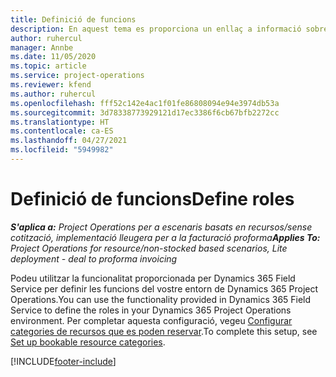 ```yaml
---
title: Definició de funcions
description: En aquest tema es proporciona un enllaç a informació sobre la manera de configurar categories de recursos que es poden reservar.
author: ruhercul
manager: Annbe
ms.date: 11/05/2020
ms.topic: article
ms.service: project-operations
ms.reviewer: kfend
ms.author: ruhercul
ms.openlocfilehash: fff52c142e4ac1f01fe86808094e94e3974db53a
ms.sourcegitcommit: 3d78338773929121d17ec3386f6cb67bfb2272cc
ms.translationtype: HT
ms.contentlocale: ca-ES
ms.lasthandoff: 04/27/2021
ms.locfileid: "5949982"
---
```

# <a name="define-roles"></a><span data-ttu-id="878d7-103">Definició de funcions</span><span class="sxs-lookup"><span data-stu-id="878d7-103">Define roles</span></span>

<span data-ttu-id="878d7-104">_**S'aplica a:** Project Operations per a escenaris basats en recursos/sense cotització, implementació lleugera per a la facturació proforma_</span><span class="sxs-lookup"><span data-stu-id="878d7-104">_**Applies To:** Project Operations for resource/non-stocked based scenarios, Lite deployment - deal to proforma invoicing_</span></span>

<span data-ttu-id="878d7-105">Podeu utilitzar la funcionalitat proporcionada per Dynamics 365 Field Service per definir les funcions del vostre entorn de Dynamics 365 Project Operations.</span><span class="sxs-lookup"><span data-stu-id="878d7-105">You can use the functionality provided in Dynamics 365 Field Service to define the roles in your Dynamics 365 Project Operations environment.</span></span> <span data-ttu-id="878d7-106">Per completar aquesta configuració, vegeu [Configurar categories de recursos que es poden reservar](/dynamics365/field-service/set-up-bookable-resource-categories).</span><span class="sxs-lookup"><span data-stu-id="878d7-106">To complete this setup, see [Set up bookable resource categories](/dynamics365/field-service/set-up-bookable-resource-categories).</span></span>


[!INCLUDE[footer-include](../includes/footer-banner.md)]